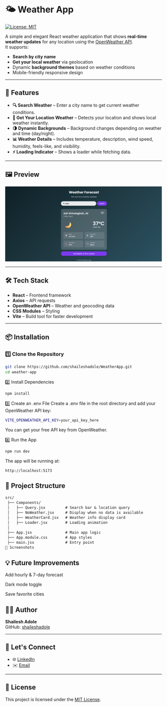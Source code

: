 # 🌤️ Weather App

[![License: MIT](https://img.shields.io/badge/License-MIT-yellow.svg)](LICENSE)

A simple and elegant React weather application that shows **real-time weather updates** for any location using the [OpenWeather API](https://openweathermap.org/api).  
It supports:
- **Search by city name**
- **Get your local weather** via geolocation
- Dynamic **background themes** based on weather conditions
- Mobile-friendly responsive design

---

## 🚀 Features

- **🔍 Search Weather** – Enter a city name to get current weather conditions.
- **📍 Get Your Location Weather** – Detects your location and shows local weather instantly.
- **🌗 Dynamic Backgrounds** – Background changes depending on weather and time (day/night).
- **📊 Weather Details** – Includes temperature, description, wind speed, humidity, feels-like, and visibility.
- **⚡ Loading Indicator** – Shows a loader while fetching data.

---

## 🖼️ Preview

![Calculator Screenshot](WeatherAppScreenshot.png)

---

## 🛠️ Tech Stack

- **React** – Frontend framework
- **Axios** – API requests
- **OpenWeather API** – Weather and geocoding data
- **CSS Modules** – Styling
- **Vite** – Build tool for faster development

---

## 📦 Installation

### 1️⃣ Clone the Repository
```bash
git clone https://github.com/shaileshadole/WeatherApp.git
cd weather-app
```

2️⃣ Install Dependencies
```bash
npm install
```

3️⃣ Create an .env File
Create a .env file in the root directory and add your OpenWeather API key:
```bash
VITE_OPENWEATHER_API_KEY=your_api_key_here
```
You can get your free API key from OpenWeather.

4️⃣ Run the App
```bash
npm run dev
```
The app will be running at:
```
http://localhost:5173
```
## 📂 Project Structure

```
src/
 ├── Components/
 │   ├── Query.jsx         # Search bar & location query
 │   ├── NoWeather.jsx     # Display when no data is available
 │   ├── WeatherCard.jsx   # Weather info display card
 │   ├── Loader.jsx        # Loading animation
 │
 ├── App.jsx               # Main app logic
 ├── App.module.css        # App styles
 ├── main.jsx              # Entry point
📸 Screenshots
```

## 💡 Future Improvements
Add hourly & 7-day forecast

Dark mode toggle

Save favorite cities

## 🧑‍💻 Author

**Shailesh Adole**  
GitHub: [shaileshadole](https://github.com/shaileshadole)

---

## 🚀 Let's Connect

- 🌐 [LinkedIn](https://www.linkedin.com/in/shailesh-adole-01306a303/)
- ✉️ [Email](adoleshailesh2@gmail.com)

---

## 📄 License

This project is licensed under the [MIT License](LICENSE).
